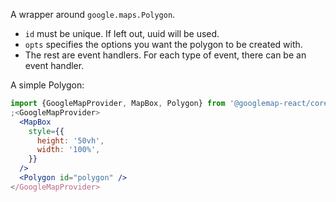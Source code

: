 A wrapper around `google.maps.Polygon`.

- `id` must be unique. If left out, uuid will be used.
- `opts` specifies the options you want the polygon to be created with.
- The rest are event handlers. For each type of event, there can be an event
  handler.

A simple Polygon:

```jsx
import {GoogleMapProvider, MapBox, Polygon} from '@googlemap-react/core'
;<GoogleMapProvider>
  <MapBox
    style={{
      height: '50vh',
      width: '100%',
    }}
  />
  <Polygon id="polygon" />
</GoogleMapProvider>
```
